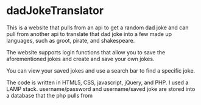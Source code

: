 # dadJokeTranslator

This is a website that pulls from an api to get a random dad joke and 
can pull from another api to translate that dad joke into a few made up languages, such as groot, pirate, and shakespeare.

The website supports login functions that allow you to save the aforementioned jokes and create and save your own jokes.

You can view your saved jokes and use a search bar to find a specific joke.

The code is written in HTML5, CSS, javascript, jQuery, and PHP. I used a LAMP stack.
username/password and username/saved joke are stored into a database that the php pulls from
